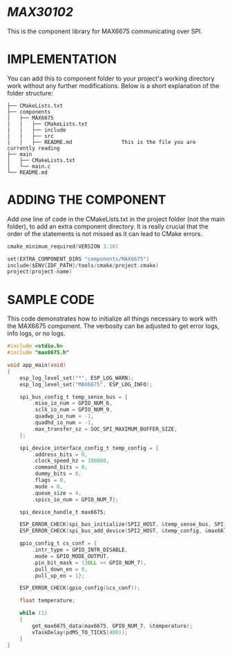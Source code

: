 # _MAX30102_

This is the component library for MAX6675 communicating over SPI.

# IMPLEMENTATION

You can add this to component folder to your project's working directory work without any further modifications. Below is a short explanation of the folder structure:

```
├── CMakeLists.txt
├── components
|   ├── MAX6675
|   |   ├── CMakeLists.txt
|   |   ├── include
|   |   ├── src
|   |   ├── README.md                This is the file you are currently reading
├── main
│   ├── CMakeLists.txt
│   └── main.c
└── README.md
```

# ADDING THE COMPONENT

Add one line of code in the CMakeLists.txt in the project folder (not the main folder), to add an extra component directory. It is really crucial that the order of the statements is not missed as it can lead to CMake errors.

```C
cmake_minimum_required(VERSION 3.16)

set(EXTRA_COMPONENT_DIRS "components/MAX6675")
include($ENV{IDF_PATH}/tools/cmake/project.cmake)
project(project-name)
```

# SAMPLE CODE

This code demonstrates how to initialize all things necessary to work with the MAX6675 component. The verbosity can be adjusted to get error logs, info logs, or no logs.

```c
#include <stdio.h>
#include "max6675.h"

void app_main(void)
{
    esp_log_level_set("*", ESP_LOG_WARN);
    esp_log_level_set("MAX6675", ESP_LOG_INFO);

    spi_bus_config_t temp_sense_bus = {
        .miso_io_num = GPIO_NUM_6,
        .sclk_io_num = GPIO_NUM_9,
        .quadwp_io_num = -1,
        .quadhd_io_num = -1,
        .max_transfer_sz = SOC_SPI_MAXIMUM_BUFFER_SIZE,
    };

    spi_device_interface_config_t temp_config = {
        .address_bits = 0,
        .clock_speed_hz = 100000,
        .command_bits = 0,
        .dummy_bits = 0,
        .flags = 0,
        .mode = 0,
        .queue_size = 4,
        .spics_io_num = GPIO_NUM_7};

    spi_device_handle_t max6675;

    ESP_ERROR_CHECK(spi_bus_initialize(SPI2_HOST, &temp_sense_bus, SPI_DMA_CH_AUTO));
    ESP_ERROR_CHECK(spi_bus_add_device(SPI2_HOST, &temp_config, &max6675));

    gpio_config_t cs_conf = {
        .intr_type = GPIO_INTR_DISABLE,
        .mode = GPIO_MODE_OUTPUT,
        .pin_bit_mask = (1ULL << GPIO_NUM_7),
        .pull_down_en = 0,
        .pull_up_en = 1};

    ESP_ERROR_CHECK(gpio_config(&cs_conf));

    float temperature;

    while (1)
    {
        get_max6675_data(max6675, GPIO_NUM_7, &temperature);
        vTaskDelay(pdMS_TO_TICKS(400));
    }
}
```
